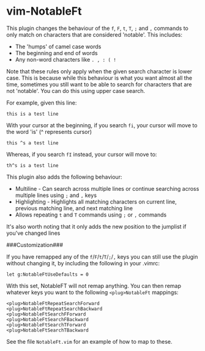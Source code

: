 
vim-NotableFt
================

This plugin changes the behaviour of the `f`, `F`, `t`, `T`, `;` and `,` commands to only match on characters that are considered 'notable'. This includes:
- The 'humps' of camel case words
- The beginning and end of words
- Any non-word characters like `. , : ( !`

Note that these rules only apply when the given search character is lower case.  This is because while this behaviour is what you want almost all the time, sometimes you still want to be able to search for characters that are not 'notable'.  You can do this using upper case search.

For example, given this line:

`this is a test line`

With your cursor at the beginning, if you search `fi`, your cursor will move to the word 'is' (^ represents cursor)

`this ^s a test line`

Whereas, if you search `fI` instead, your cursor will move to:

`th^s is a test line`

This plugin also adds the following behaviour:
- Multiline - Can search across multiple lines or continue searching across multiple lines using `;` and `,` keys
- Highlighting - Highlights all matching characters on current line, previous matching line, and next matching line
- Allows repeating `t` and `T` commands using `;` or `,` commands

It's also worth noting that it only adds the new position to the jumplist if you've changed lines

###Customization###

If you have remapped any of the `f`/`F`/`t`/`T`/`;`/`,` keys you can still use the plugin without changing it, by including the following in your .vimrc:

`let g:NotableFtUseDefaults = 0`

With this set, NotableFT will not remap anything.  You can then remap whatever keys you want to the following `<plug>NotableFt` mappings:

    <plug>NotableFtRepeatSearchForward
    <plug>NotableFtRepeatSearchBackward
    <plug>NotableFtSearchFForward
    <plug>NotableFtSearchFBackward
    <plug>NotableFtSearchTForward
    <plug>NotableFtSearchTBackward

See the file `NotableFt.vim` for an example of how to map to these.

